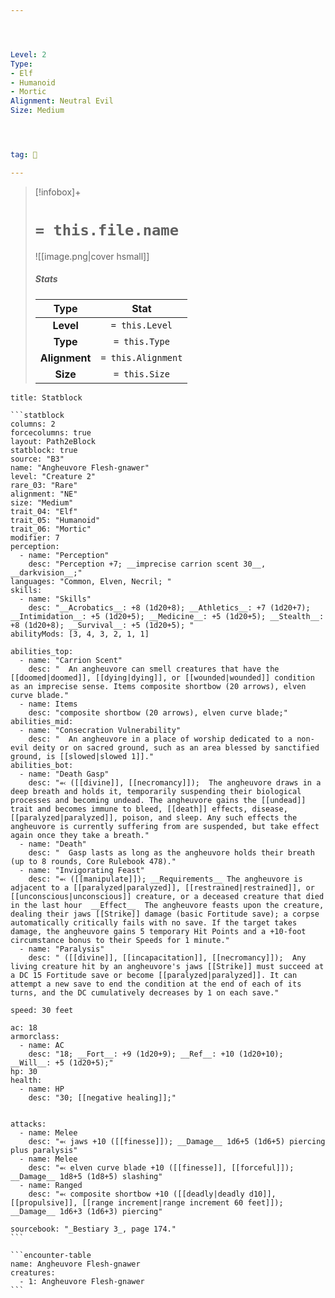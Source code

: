 ```yaml
---




Level: 2
Type:
- Elf
- Humanoid
- Mortic
Alignment: Neutral Evil
Size: Medium




tag: 👹

---
```


> [!infobox]+
> #  `= this.file.name`
> ![[image.png|cover hsmall]]
> ##### Stats
> Type | Stat |
> :---:|:---:|
> **Level** | `= this.Level` |
> **Type** | `= this.Type` |
> **Alignment** | `= this.Alignment` |
> **Size** | `= this.Size` |



````ad-info
title: Statblock

```statblock
columns: 2
forcecolumns: true
layout: Path2eBlock
statblock: true
source: "B3"
name: "Angheuvore Flesh-gnawer"
level: "Creature 2"
rare_03: "Rare"
alignment: "NE"
size: "Medium"
trait_04: "Elf"
trait_05: "Humanoid"
trait_06: "Mortic"
modifier: 7
perception:
  - name: "Perception"
    desc: "Perception +7; __imprecise carrion scent 30__, __darkvision__;"
languages: "Common, Elven, Necril; "
skills:
  - name: "Skills"
    desc: "__Acrobatics__: +8 (1d20+8); __Athletics__: +7 (1d20+7); __Intimidation__: +5 (1d20+5); __Medicine__: +5 (1d20+5); __Stealth__: +8 (1d20+8); __Survival__: +5 (1d20+5); "
abilityMods: [3, 4, 3, 2, 1, 1]

abilities_top:
  - name: "Carrion Scent"
    desc: "  An angheuvore can smell creatures that have the [[doomed|doomed]], [[dying|dying]], or [[wounded|wounded]] condition as an imprecise sense. Items composite shortbow (20 arrows), elven curve blade."
  - name: Items
    desc: "composite shortbow (20 arrows), elven curve blade;"
abilities_mid:
  - name: "Consecration Vulnerability"
    desc: "  An angheuvore in a place of worship dedicated to a non-evil deity or on sacred ground, such as an area blessed by sanctified ground, is [[slowed|slowed 1]]."
abilities_bot:
  - name: "Death Gasp"
    desc: "⬻ ([[divine]], [[necromancy]]);  The angheuvore draws in a deep breath and holds it, temporarily suspending their biological processes and becoming undead. The angheuvore gains the [[undead]] trait and becomes immune to bleed, [[death]] effects, disease, [[paralyzed|paralyzed]], poison, and sleep. Any such effects the angheuvore is currently suffering from are suspended, but take effect again once they take a breath."
  - name: "Death"
    desc: "  Gasp lasts as long as the angheuvore holds their breath (up to 8 rounds, Core Rulebook 478)."
  - name: "Invigorating Feast"
    desc: "⬻ ([[manipulate]]); __Requirements__ The angheuvore is adjacent to a [[paralyzed|paralyzed]], [[restrained|restrained]], or [[unconscious|unconscious]] creature, or a deceased creature that died in the last hour  __Effect__  The angheuvore feasts upon the creature, dealing their jaws [[Strike]] damage (basic Fortitude save); a corpse automatically critically fails with no save. If the target takes damage, the angheuvore gains 5 temporary Hit Points and a +10-foot circumstance bonus to their Speeds for 1 minute."
  - name: "Paralysis"
    desc: " ([[divine]], [[incapacitation]], [[necromancy]]);  Any living creature hit by an angheuvore's jaws [[Strike]] must succeed at a DC 15 Fortitude save or become [[paralyzed|paralyzed]]. It can attempt a new save to end the condition at the end of each of its turns, and the DC cumulatively decreases by 1 on each save."

speed: 30 feet

ac: 18
armorclass:
  - name: AC
    desc: "18; __Fort__: +9 (1d20+9); __Ref__: +10 (1d20+10); __Will__: +5 (1d20+5);"
hp: 30
health:
  - name: HP
    desc: "30; [[negative healing]];"


attacks:
  - name: Melee
    desc: "⬻ jaws +10 ([[finesse]]); __Damage__ 1d6+5 (1d6+5) piercing plus paralysis"
  - name: Melee
    desc: "⬻ elven curve blade +10 ([[finesse]], [[forceful]]); __Damage__ 1d8+5 (1d8+5) slashing"
  - name: Ranged
    desc: "⬻ composite shortbow +10 ([[deadly|deadly d10]], [[propulsive]], [[range increment|range increment 60 feet]]); __Damage__ 1d6+3 (1d6+3) piercing"

sourcebook: "_Bestiary 3_, page 174."
```

```encounter-table
name: Angheuvore Flesh-gnawer
creatures:
  - 1: Angheuvore Flesh-gnawer
```

````


